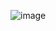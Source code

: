 ![image](https://github.com/venkateshrajamoor/Techplement/assets/159938265/ba1d8b4c-dc69-4311-a268-9e39d473cc97)
